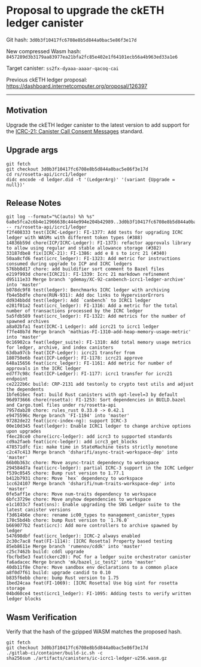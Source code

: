 # Proposal to upgrade the ckETH ledger canister

Git hash: `3d0b3f10417fc6708e8b5d844a0bac5e86f3e17d`

New compressed Wasm hash: `8457289d3b3179aa83977ea21bfa2fc85e402e1f64101ecb56a4b963ed33a1e6`

Target canister: `ss2fx-dyaaa-aaaar-qacoq-cai`

Previous ckETH ledger proposal: https://dashboard.internetcomputer.org/proposal/126397

---

## Motivation
Upgrade the ckETH ledger canister to the latest version to add support for the [ICRC-21: Canister Call Consent Messages](https://github.com/dfinity/wg-identity-authentication/blob/fd846030109710cab67d9381485a73db424f2b07/topics/ICRC-21/icrc_21_consent_msg.md) standard.


## Upgrade args

```
git fetch
git checkout 3d0b3f10417fc6708e8b5d844a0bac5e86f3e17d
cd rs/rosetta-api/icrc1/ledger
didc encode -d ledger.did -t '(LedgerArg)' '(variant {Upgrade = null})'
```

## Release Notes

```
git log --format="%C(auto) %h %s" 6a8e5fca2c6b4e12966638c444e994e204b42989..3d0b3f10417fc6708e8b5d844a0bac5e86f3e17d -- rs/rosetta-api/icrc1/ledger
f2f408333 test(ICRC-Ledger): FI-1377: Add tests for upgrading ICRC ledger with WASMs with different token types (#388)
14836b59d chore(ICP/ICRC-Ledger): FI-1373: refactor approvals library to allow using regular and stable allowance storage (#382)
33187dbe8 fix(ICRC-21): FI-1386: add e 8 s to icrc 21 (#340)
50aa8cfd6 feat(icrc_ledger): FI-1323: Add metric for instructions consumed during upgrade to ICP and ICRC ledgers
576bb8d17 chore: add buildifier sort comment to Bazel files
e219f993d chore(ICRC21): FI-1339: Icrc 21 markdown refinement
d95111e33 Merge branch 'gdemay/XC-92-canbench-icrc1-ledger-archive' into 'master'
b078dc9f8 test(ledger): Benchmarks ICRC ledger with archiving
fb4e5bdfe chore(RUN-931): Add doc links to HypervisorErrors
dd934bbdd test(ledger): Add `canbench` to ICRC1 ledger
e281f01a2 feat(icrc_ledger): FI-1316: Add a metric for the total number of transactions processed by the ICRC ledger
5a5fdb589 feat(icrc_ledger): FI-1322: Add metrics for the number of spawned archives
a8a02bfa1 feat(ICRC-1 Ledger): add icrc21 to icrc1 ledger
f7fe40b7d Merge branch 'mathias-FI-1310-add-heap-memory-usage-metric' into 'master'
0c16902ca feat(ledger_suite): FI-1310: Add total memory usage metrics for ledger, archive, and index canisters
63dba97cb feat(ICP-Ledger): icrc21 transfer from
180750e6b feat(ICP-Ledger): FI-1178: icrc21 approve
648a15656 feat(icrc_ledger): FI-1161: Add metric for number of approvals in the ICRC ledger
ed7f7c98c feat(ICP-Ledger): FI-1177: icrc1 transfer for icrc21 endpoint
ce2222b6c build: CRP-2131 add testonly to crypto test utils and adjust the dependents
1bfe616ec feat: build Rust canisters with opt-level=3 by default
96d973666 chore(rosetta): FI-1253: Sort dependencies in BUILD.bazel and Cargo.toml files under rs/rosetta-api
7957dab20 chore: rules_rust 0.33.0 -> 0.42.1
e9475596c Merge branch 'FI-1194' into 'master'
97282de22 feat(icrc-index-ng): support ICRC-3
00e10d345 feat(ledger): Enable ICRC1 ledger to change archive options upon upgrades
f4ec28ce0 chore(icrc-ledger): add icrc3 to supported standards
cd9a2faeb feat(icrc-ledger): add icrc3_get_blocks
478571dfc fix: make time in StateMachine tests strictly monotone
c2c47c413 Merge branch 'dsharifi/async-trait-workspace-dep' into 'master'
66b0b363c chore: Move async-trait dependency to workspace
294584d7a feat(icrc-ledger): partial ICRC-3 support in the ICRC Ledger
f539c0545 chore: Bump rust version to 1.77.1
b412b7931 chore: Move `hex` dependency to workspace
1cc624107 Merge branch 'dsharifi/num-traits-workspace-dep' into 'master'
0fe5aff1e chore: Move num-traits dependency to workspace
6bfc3729e chore: Move anyhow dependencies to workspace
e1c1033c7 feat(sns): Enable upgrading the SNS Ledger suite to the latest canister versions
f3d614b6e chore: rename ic00_types to management_canister_types
170c5bd4b chore: bump Rust version to `1.76.0`
b669077b2 feat(icrc): Add more controllers to archive spawned by ledger
547698dbf feat(icrc_ledger): ICRC-2 always enabled
2c30c7ac8 feat(FI-1114): [ICRC Rosetta] Property based testing
85eb8611e Merge branch 'rumenov/cddk' into 'master'
c25c7462b build: cddl upgrade
fbcfbd5e3 feat(ckerc20): PoC for a ledger suite orchestrator canister
fa6adacec Merge branch 'mk/bazel_ic_test2' into 'master'
40db11f8e Chore: Move sandbox env declarations to a common place
a8f0d7f61 build: upgrade candid to 0.10
b835f6ebb chore: bump Rust version to 1.75
1bed24caa feat(FI-1069): [ICRC Rosetta] Use big uint for rosetta storage
04bd60ce4 test(icrc1_ledger): FI-1095: Adding tests to verify written ledger blocks
 ```

## Wasm Verification

Verify that the hash of the gzipped WASM matches the proposed hash.

```
git fetch
git checkout 3d0b3f10417fc6708e8b5d844a0bac5e86f3e17d
./gitlab-ci/container/build-ic.sh -c
sha256sum ./artifacts/canisters/ic-icrc1-ledger-u256.wasm.gz
```
